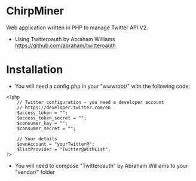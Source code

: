 # ChirpMiner
Web application written in PHP to manage Twitter API V2.

- Using Twitteroauth by Abraham Williams
https://github.com/abraham/twitteroauth

# Installation
- You will need a config.php in your "wwwroot/" with the following code: 
```
<?php
    // Twitter configuration - you need a developer account
    // https://developer.twitter.com/en
    $access_token = "";
    $access_token_secret = "";
    $consumer_key = "";
    $consumer_secret = "";

    // Your details
    $ownAccount = "yourTwitter@";
    $listProvider = "Twitter@WithList";
?>
```

- You will need to compose "Twitteroauth" by Abraham Williams to your "vendor/" folder




